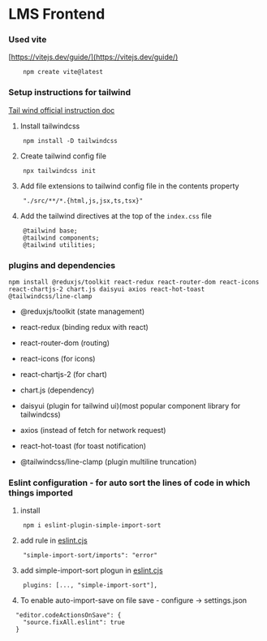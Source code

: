 # LMS Frontend

### Used vite

[https://vitejs.dev/guide/](https://vitejs.dev/guide/)

```
    npm create vite@latest
```

### Setup instructions for tailwind

[Tail wind official instruction doc](https://tailwindcss.com/docs/installation)

1. Install tailwindcss

```
    npm install -D tailwindcss
```

2. Create tailwind config file

```
    npx tailwindcss init
```

3. Add file extensions to tailwind config file in the contents property

```
    "./src/**/*.{html,js,jsx,ts,tsx}"

```

4. Add the tailwind directives at the top of the `index.css` file

```
    @tailwind base;
    @tailwind components;
    @tailwind utilities;
```

### plugins and dependencies

```
npm install @reduxjs/toolkit react-redux react-router-dom react-icons react-chartjs-2 chart.js daisyui axios react-hot-toast @tailwindcss/line-clamp
```

- @reduxjs/toolkit (state management)

- react-redux (binding redux with react)

- react-router-dom (routing)

- react-icons (for icons)

- react-chartjs-2 (for chart)

- chart.js (dependency)

- daisyui (plugin for tailwind ui)(most popular component library for tailwindcss)

- axios (instead of fetch for network request)

- react-hot-toast (for toast notification)

- @tailwindcss/line-clamp (plugin multiline truncation)

### Eslint configuration - for auto sort the lines of code in which things imported

1. install

```
    npm i eslint-plugin-simple-import-sort
```

2.  add rule in [eslint.cjs](.eslintrc.cjs)

```
    "simple-import-sort/imports": "error"
```

3. add simple-import-sort plogun in [eslint.cjs](.eslintrc.cjs)

```
    plugins: [..., "simple-import-sort"],
```

4. To enable auto-import-save on file save - configure -> settings.json

```
  "editor.codeActionsOnSave": {
    "source.fixAll.eslint": true
  }
```

